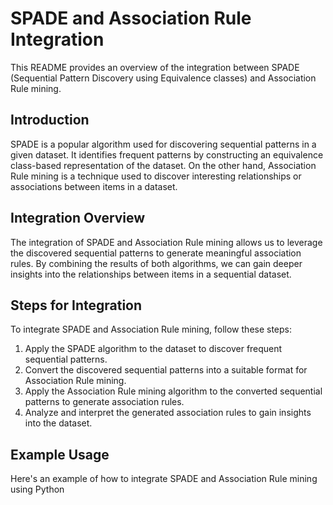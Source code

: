 # SPADE and Association Rule Integration

This README provides an overview of the integration between SPADE (Sequential Pattern Discovery using Equivalence classes) and Association Rule mining.

## Introduction

SPADE is a popular algorithm used for discovering sequential patterns in a given dataset. It identifies frequent patterns by constructing an equivalence class-based representation of the dataset. On the other hand, Association Rule mining is a technique used to discover interesting relationships or associations between items in a dataset.

## Integration Overview

The integration of SPADE and Association Rule mining allows us to leverage the discovered sequential patterns to generate meaningful association rules. By combining the results of both algorithms, we can gain deeper insights into the relationships between items in a sequential dataset.

## Steps for Integration

To integrate SPADE and Association Rule mining, follow these steps:

1. Apply the SPADE algorithm to the dataset to discover frequent sequential patterns.
2. Convert the discovered sequential patterns into a suitable format for Association Rule mining.
3. Apply the Association Rule mining algorithm to the converted sequential patterns to generate association rules.
4. Analyze and interpret the generated association rules to gain insights into the dataset.

## Example Usage

Here's an example of how to integrate SPADE and Association Rule mining using Python
